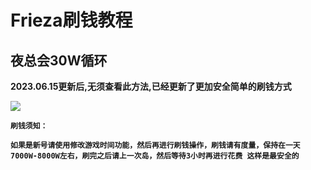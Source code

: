 # Frieza刷钱教程

## 夜总会30W循环

**2023.06.15更新后,无须查看此方法,已经更新了更加安全简单的刷钱方式**

![](https://docs.hzz.im/\~gitbook/image?url=https%3A%2F%2F1382592200-files.gitbook.io%2F%7E%2Ffiles%2Fv0%2Fb%2Fgitbook-x-prod.appspot.com%2Fo%2Fspaces%252F7YXEHggLzaiKwZjRSOD4%252Fuploads%252Fz79JeRhlTzF8YOykhLNj%252Fimage.png%3Falt%3Dmedia%26token%3Dd19a25cc-6c41-4e6a-a797-5c9e6a94f0a9\&width=768\&dpr=4\&quality=100\&sign=c25c59a8\&sv=1)

**`刷钱须知：`**

**`如果是新号请使用修改游戏时间功能，然后再进行刷钱操作，刷钱请有度量，保持在一天7000W-8000W左右，刷完之后请上一次岛，然后等待3小时再进行花费 这样是最安全的`**
